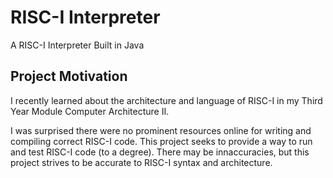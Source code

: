 # RISC-I Interpreter

A RISC-I Interpreter Built in Java

## Project Motivation

I recently learned about the architecture and language of RISC-I in my Third Year Module Computer Architecture II.

I was surprised there were no prominent resources online for writing and compiling correct RISC-I code.
This project seeks to provide a way to run and test RISC-I code (to a degree).
There may be innaccuracies, but this project strives to be accurate to RISC-I syntax and architecture.
